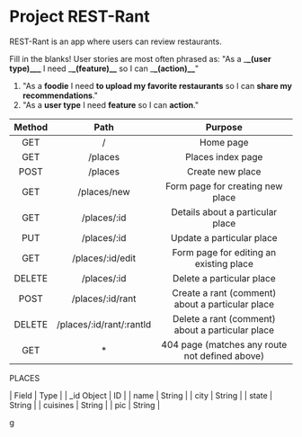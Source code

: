 # Project REST-Rant

REST-Rant is an app where users can review restaurants.

Fill in the blanks!
User stories are most often phrased as: "As a \_**\_(user type)\_\_\_** I need \_**\_(feature)\_\_** so I can \_**\_(action)\_\_**"

1. "As a **foodie** I need **to upload my favorite restaurants** so I can **share my recommendations**."
2. "As a **user type** I need **feature** so I can **action**."

| Method |  Path   |      Purpose      |
| :----: | :-----: | :---------------: |
|  GET   |    /    |     Home page     |
|  GET   | /places | Places index page |
|  POST  | /places | Create new place  |
|  GET   | /places/new | Form page for creating new place  |
|  GET   | /places/:id | Details about a particular place  |
|  PUT   | /places/:id | Update a particular place  |
|  GET   | /places/:id/edit| Form page for editing an existing place  |
| DELETE | /places/:id | Delete a particular place  |
| POST   | /places/:id/rant | Create a rant (comment) about a particular place |  
| DELETE | /places/:id/rant/:rantld | Delete a  rant (comment) about a particular place  |
|  GET   |    *    | 404 page (matches any route not defined above) |

PLACES

| Field  |	Type  |
| _id	Object | ID   |
| name   |	  String  |
| city   |	 String   |
| state  |	 String   |
| cuisines  |	String    |
| pic	   |     String   |

g